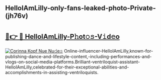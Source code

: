 ## HelloIAmLilly-only-fans​-leaked-photo​-Private-(jh76v)


# <h2><a href="https://mediaupload.pro?title=HelloIAmLilly&ref=git">🔗👉 🔴 HelloIAmLilly-P𝚑ot𝚘𝚜-V𝚒d𝚎o</a></h2>

[![Corinna Kopf Nue Nu𝚍e𝚜](https://i.imgur.com/0qMVB7G.gif)](https://mediaupload.pro?title=HelloIAmLilly&ref=git)
Online-influencer-HelloIAmLilly,known-for-publishing-dance-and-lifestyle-content,-including-performances-and-vlogs-on-social-media-platforms.Brilliant-ventriloquist-assistant-HelloIAmLilly,celebrated-for-their-exceptional-abilities-and-accomplishments-in-assisting-ventriloquists.  